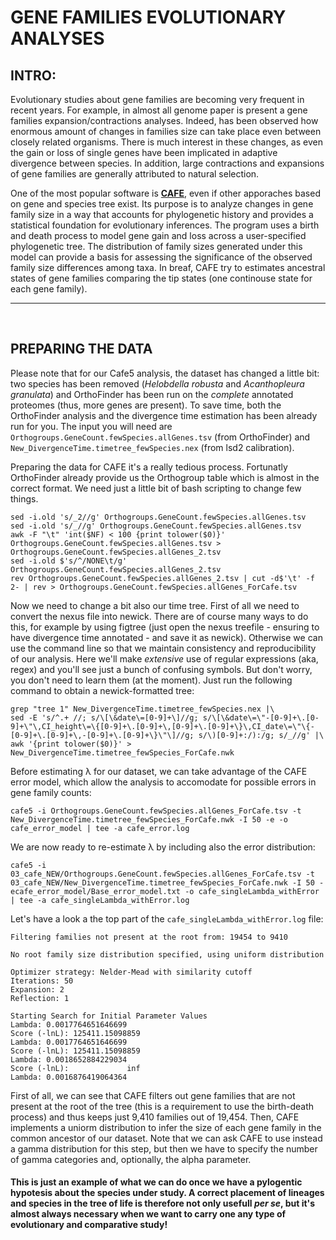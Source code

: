 # GENE FAMILIES EVOLUTIONARY ANALYSES

## INTRO: 

Evolutionary studies about gene families are becoming very frequent in recent years. For example, in almost all genome paper is present a gene families expansion/contractions analyses. Indeed, has been observed how enormous amount of changes in families size can take place even between closely related organisms. There is much interest in these changes, as even the gain or loss of single genes have been implicated in adaptive divergence between species. In addition, large contractions and expansions of gene families are generally attributed to natural selection.

One of the most popular software is **[CAFE](https://academic.oup.com/bioinformatics/article/22/10/1269/237347)**, even if other apporaches based on gene and species tree exist. Its purpose is to analyze changes in gene family size in a way that accounts for phylogenetic history and provides a statistical foundation for evolutionary inferences. The program uses a birth and death process to model gene gain and loss across a user-specified phylogenetic tree. The distribution of family sizes generated under this model can provide a basis for assessing the significance of the observed family size differences among taxa. In breaf, CAFE try to estimates ancestral states of gene families comparing the tip states (one continouse state for each gene family).

---

<br/>

## PREPARING THE DATA

Please note that for our Cafe5 analysis, the dataset has changed a little bit: two species has been removed (_Helobdella robusta_ and _Acanthopleura granulata_) and OrthoFinder has been run on the _complete_ annotated proteomes (thus, more genes are present). To save time, both the OrthoFinder analysis and the divergence time estimation has been already run for you. The input you will need are <code>Orthogroups.GeneCount.fewSpecies.allGenes.tsv</code> (from OrthoFinder) and <code>New_DivergenceTime.timetree_fewSpecies.nex</code> (from lsd2 calibration).

Preparing the data for CAFE it's a really tedious process. Fortunatly OrthoFinder already provide us the Orthogroup table which is almost in the correct format. We need just a little bit of bash scripting to change few things.
```
sed -i.old 's/_2//g' Orthogroups.GeneCount.fewSpecies.allGenes.tsv
sed -i.old 's/_//g' Orthogroups.GeneCount.fewSpecies.allGenes.tsv
awk -F "\t" 'int($NF) < 100 {print tolower($0)}' Orthogroups.GeneCount.fewSpecies.allGenes.tsv > Orthogroups.GeneCount.fewSpecies.allGenes_2.tsv 
sed -i.old $'s/^/NONE\t/g' Orthogroups.GeneCount.fewSpecies.allGenes_2.tsv
rev Orthogroups.GeneCount.fewSpecies.allGenes_2.tsv | cut -d$'\t' -f 2- | rev > Orthogroups.GeneCount.fewSpecies.allGenes_ForCafe.tsv
```

Now we need to change a bit also our time tree. First of all we need to convert the nexus file into newick. There are of course many ways to do this, for example by using figtree (just open the nexus treefile - ensuring to have divergence time annotated - and save it as newick). Otherwise we can use the command line so that we maintain consistency and reproducibility of our analysis. Here we'll make _extensive_ use of regular expressions (aka, regex) and you'll see just a bunch of confusing symbols. But don't worry, you don't need to learn them (at the moment). Just run the following command to obtain a newick-formatted tree:

```
grep "tree 1" New_DivergenceTime.timetree_fewSpecies.nex |\
sed -E 's/^.+ //; s/\[\&date\=[0-9]+\]//g; s/\[\&date\=\"-[0-9]+\.[0-9]+\"\,CI_height\=\{[0-9]+\.[0-9]+\,[0-9]+\.[0-9]+\}\,CI_date\=\"\{-[0-9]+\.[0-9]+\,-[0-9]+\.[0-9]+\}\"\]//g; s/\)[0-9]+:/):/g; s/_//g' |\
awk '{print tolower($0)}' > New_DivergenceTime.timetree_fewSpecies_ForCafe.nwk
```

Before estimating λ for our dataset, we can take advantage of the CAFE error model, which allow the analysis to accomodate for possible errors in gene family counts:
```
cafe5 -i Orthogroups.GeneCount.fewSpecies.allGenes_ForCafe.tsv -t New_DivergenceTime.timetree_fewSpecies_ForCafe.nwk -I 50 -e -o cafe_error_model | tee -a cafe_error.log
```
We are now ready to re-estimate λ by including also the error distribution:
```
cafe5 -i 03_cafe_NEW/Orthogroups.GeneCount.fewSpecies.allGenes_ForCafe.tsv -t 03_cafe_NEW/New_DivergenceTime.timetree_fewSpecies_ForCafe.nwk -I 50 -ecafe_error_model/Base_error_model.txt -o cafe_singleLambda_withError | tee -a cafe_singleLambda_withError.log
```
Let's have a look a the top part of the <code>cafe_singleLambda_withError.log</code> file:
```
Filtering families not present at the root from: 19454 to 9410

No root family size distribution specified, using uniform distribution

Optimizer strategy: Nelder-Mead with similarity cutoff
Iterations: 50
Expansion: 2
Reflection: 1

Starting Search for Initial Parameter Values
Lambda: 0.0017764651646699
Score (-lnL): 125411.15098859
Lambda: 0.0017764651646699
Score (-lnL): 125411.15098859
Lambda: 0.0018652884229034
Score (-lnL):             inf
Lambda: 0.0016876419064364
```
First of all, we can see that CAFE filters out gene families that are not present at the root of the tree (this is a requirement to use the birth-death process) and thus keeps just 9,410 families out of 19,454. Then, CAFE implements a uniorm distribution to infer the size of each gene family in the common ancestor of our dataset. Note that we can ask CAFE to use instead a gamma distribution for this step, but then we have to specify the number of gamma categories and, optionally, the alpha parameter.

#### This is just an example of what we can do once we have a pylogentic hypotesis about the species under study. A correct placement of lineages and species in the tree of life is therefore not only usefull *per se*, but it's almost always necessary when we want to carry one **any** type of evolutionary and comparative study!
